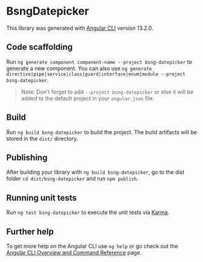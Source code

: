 # BsngDatepicker

This library was generated with [Angular CLI](https://github.com/angular/angular-cli) version 13.2.0.

## Code scaffolding

Run `ng generate component component-name --project bsng-datepicker` to generate a new component. You can also use `ng generate directive|pipe|service|class|guard|interface|enum|module --project bsng-datepicker`.
> Note: Don't forget to add `--project bsng-datepicker` or else it will be added to the default project in your `angular.json` file. 

## Build

Run `ng build bsng-datepicker` to build the project. The build artifacts will be stored in the `dist/` directory.

## Publishing

After building your library with `ng build bsng-datepicker`, go to the dist folder `cd dist/bsng-datepicker` and run `npm publish`.

## Running unit tests

Run `ng test bsng-datepicker` to execute the unit tests via [Karma](https://karma-runner.github.io).

## Further help

To get more help on the Angular CLI use `ng help` or go check out the [Angular CLI Overview and Command Reference](https://angular.io/cli) page.
